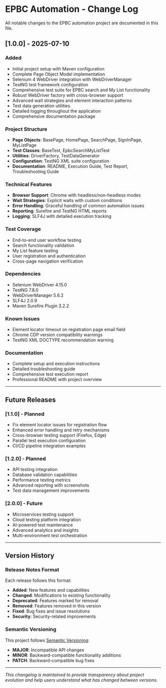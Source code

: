 # EPBC Automation - Change Log

All notable changes to the EPBC automation project are documented in this file.

## [1.0.0] - 2025-07-10

### Added
- Initial project setup with Maven configuration
- Complete Page Object Model implementation
- Selenium 4 WebDriver integration with WebDriverManager
- TestNG test framework configuration
- Comprehensive test suite for EPBC search and My List functionality
- Robust WebDriver factory with cross-browser support
- Advanced wait strategies and element interaction patterns
- Test data generation utilities
- Detailed logging throughout the application
- Comprehensive documentation package

### Project Structure
- **Page Objects**: BasePage, HomePage, SearchPage, SignInPage, MyListPage
- **Test Classes**: BaseTest, EpbcSearchMyListTest
- **Utilities**: DriverFactory, TestDataGenerator
- **Configuration**: TestNG XML suite configuration
- **Documentation**: README, Execution Guide, Test Report, Troubleshooting Guide

### Technical Features
- **Browser Support**: Chrome with headless/non-headless modes
- **Wait Strategies**: Explicit waits with custom conditions
- **Error Handling**: Graceful handling of common automation issues
- **Reporting**: Surefire and TestNG HTML reports
- **Logging**: SLF4J with detailed execution tracking

### Test Coverage
- End-to-end user workflow testing
- Search functionality validation
- My List feature testing
- User registration and authentication
- Cross-page navigation verification

### Dependencies
- Selenium WebDriver 4.15.0
- TestNG 7.8.0
- WebDriverManager 5.6.2
- SLF4J 2.0.9
- Maven Surefire Plugin 3.2.2

### Known Issues
- Element locator timeout on registration page email field
- Chrome CDP version compatibility warnings
- TestNG XML DOCTYPE recommendation warning

### Documentation
- Complete setup and execution instructions
- Detailed troubleshooting guide
- Comprehensive test execution report
- Professional README with project overview

---

## Future Releases

### [1.1.0] - Planned
- Fix element locator issues for registration flow
- Enhanced error handling and retry mechanisms
- Cross-browser testing support (Firefox, Edge)
- Parallel test execution configuration
- CI/CD pipeline integration examples

### [1.2.0] - Planned
- API testing integration
- Database validation capabilities
- Performance testing metrics
- Advanced reporting with screenshots
- Test data management improvements

### [2.0.0] - Future
- Microservices testing support
- Cloud testing platform integration
- AI-powered test maintenance
- Advanced analytics and insights
- Multi-environment test orchestration

---

## Version History

### Release Notes Format
Each release follows this format:
- **Added**: New features and capabilities
- **Changed**: Modifications to existing functionality
- **Deprecated**: Features marked for removal
- **Removed**: Features removed in this version
- **Fixed**: Bug fixes and issue resolutions
- **Security**: Security-related improvements

### Semantic Versioning
This project follows [Semantic Versioning](https://semver.org/):
- **MAJOR**: Incompatible API changes
- **MINOR**: Backward-compatible functionality additions
- **PATCH**: Backward-compatible bug fixes

---

*This changelog is maintained to provide transparency about project evolution and help users understand what has changed between versions.*
